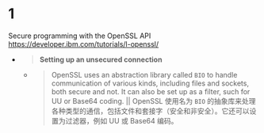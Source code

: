 
# 1

Secure programming with the OpenSSL API https://developer.ibm.com/tutorials/l-openssl/
- > **Setting up an unsecured connection**
  * > OpenSSL uses an abstraction library called `BIO` to handle communication of various kinds, including files and sockets, both secure and not. It can also be set up as a filter, such for UU or Base64 coding. || OpenSSL 使用名为 `BIO` 的抽象库来处理各种类型的通信，包括文件和套接字（安全和非安全）。它还可以设置为过滤器，例如 UU 或 Base64 编码。
